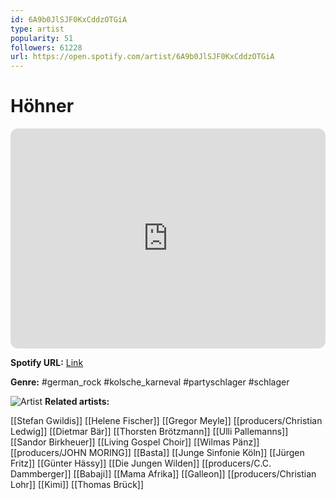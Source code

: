 ```yaml
---
id: 6A9b0JlSJF0KxCddzOTGiA
type: artist
popularity: 51
followers: 61228
url: https://open.spotify.com/artist/6A9b0JlSJF0KxCddzOTGiA
---
```

# Höhner

<iframe style="border-radius:12px" src="https://open.spotify.com/embed/artist/6A9b0JlSJF0KxCddzOTGiA" width="100%" height="352" frameBorder="0" allowfullscreen="" allow="autoplay; clipboard-write; encrypted-media; fullscreen; picture-in-picture" loading="lazy"></iframe>

**Spotify URL:** [Link](https://open.spotify.com/artist/6A9b0JlSJF0KxCddzOTGiA)

**Genre:**  #german_rock #kolsche_karneval #partyschlager #schlager

![Artist](https://i.scdn.co/image/ab6761610000e5eb760769a69e14b42f24c1c000)
**Related artists:**

[[Stefan Gwildis]]
[[Helene Fischer]]
[[Gregor Meyle]]
[[producers/Christian Ledwig]]
[[Dietmar Bär]]
[[Thorsten Brötzmann]]
[[Ulli Pallemanns]]
[[Sandor Birkheuer]]
[[Living Gospel Choir]]
[[Wilmas Pänz]]
[[producers/JOHN MORING]]
[[Basta]]
[[Junge Sinfonie Köln]]
[[Jürgen Fritz]]
[[Günter Hässy]]
[[Die Jungen Wilden]]
[[producers/C.C. Dammberger]]
[[Babaji]]
[[Mama Afrika]]
[[Galleon]]
[[producers/Christian Lohr]]
[[Kimi]]
[[Thomas Brück]]
